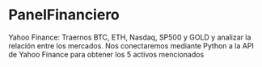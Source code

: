 # PanelFinanciero
Yahoo Finance: Traernos BTC, ETH, Nasdaq, SP500 y GOLD y analizar la relación entre los mercados. Nos conectaremos mediante Python a la API de Yahoo Finance para obtener los 5 activos mencionados
